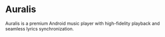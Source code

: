 # Auralis
Auralis is a premium Android music player with high-fidelity playback and seamless lyrics synchronization.
